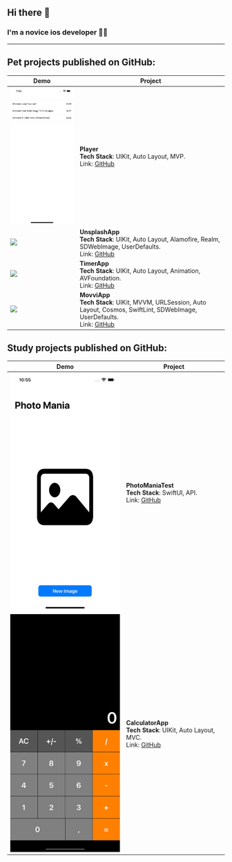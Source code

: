 ## Hi there 👋
### I'm a novice ios developer 👨‍💻

---
## Pet projects published on GitHub:

|  Demo   | Project                                                                                                                                                  |
| ------- | -------------------------------------------------------------------------------------------------------------------------------------------------------- |
| <img src="https://github.com/nabiull1n/testTaskPlayer/blob/main/Simulator%20Screen%20Recording%20-%20iPhone%2013%20-%202023-06-12%20at%2019.44.10.gif" width="300"> | **Player**<br>**Tech Stack**: UIKit, Auto Layout, MVP.<br>Link: [GitHub](https://github.com/nabiull1n/testTaskPlayer) |
| <img src="https://github.com/nabiull1n/UnsplashApp/blob/main/pictures/UnsplashApp.gif" width="300"> | **UnsplashApp**<br>**Tech Stack**: UIKit, Auto Layout, Alamofire, Realm, SDWebImage, UserDefaults.<br>Link: [GitHub](https://github.com/nabiull1n/UnsplashApp) |
| <img src="https://github.com/nabiull1n/TimerApp/blob/main/Simulator%20TimerApp.gif" width="300"> | **TimerApp**<br>**Tech Stack**: UIKit, Auto Layout, Animation, AVFoundation.<br>Link: [GitHub](https://github.com/nabiull1n/TimerApp) |
| <img src="https://github.com/nabiull1n/MovviApp/blob/main/Images/MovviApp.gif" width="300">| **MovviApp**<br>**Tech Stack**: UIKit, MVVM, URLSession, Auto Layout, Cosmos, SwiftLint, SDWebImage, UserDefaults.<br>Link: [GitHub](https://github.com/nabiull1n/MovviApp) |

## Study projects published on GitHub:

|  Demo   | Project                                                                                                                                                  |
| ------- | -------------------------------------------------------------------------------------------------------------------------------------------------------- |
| <img src="https://github.com/nabiull1n/PhotoManiaTest/blob/main/test.gif" width="300">| **PhotoManiaTest**<br>**Tech Stack**: SwiftUI, API.<br>Link: [GitHub](https://github.com/nabiull1n/PhotoManiaTest) |
| <img src="https://github.com/nabiull1n/CalculatorTest/blob/main/calculator.png" width="300">| **CalculatorApp**<br>**Tech Stack**: UIKit, Auto Layout, MVC.<br>Link: [GitHub](https://github.com/nabiull1n/CalculatorTest) |
